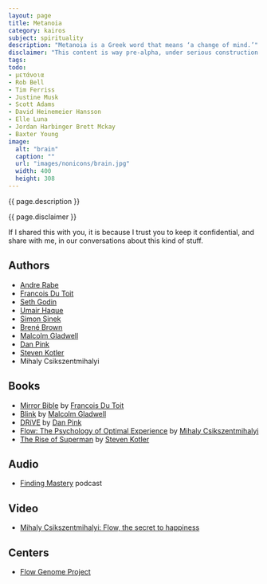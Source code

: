 ```yaml
---
layout: page
title: Metanoia
category: kairos
subject: spirituality
description: "Metanoia is a Greek word that means ‘a change of mind.’"
disclaimer: "This content is way pre-alpha, under serious construction. It is a chaotic mess of details that I want to organize and clarify and shape into something that creates value and tells a story. (Soon, hopefully!)"
tags:
todo:
- μετάνοια
- Rob Bell
- Tim Ferriss
- Justine Musk
- Scott Adams
- David Heinemeier Hansson
- Elle Luna
- Jordan Harbinger Brett Mckay
- Baxter Young
image:
  alt: "brain"
  caption: ""
  url: "images/nonicons/brain.jpg"
  width: 400
  height: 308
---
```


{{ page.description }}

{{ page.disclaimer }}

If I shared this with you, it is because I trust you
to keep it confidential,
and share with me,
in our conversations about this kind of stuff.

Authors
-----
* [Andre Rabe](https://mobile.twitter.com/AndreRabe1)
* [Francois Du Toit](https://mobile.twitter.com/francoislydia)
* [Seth Godin](http://sethgodin.typepad.com/)
* [Umair Haque](https://umairhaque.com/)
* [Simon Sinek](https://www.startwithwhy.com/About)
* [Brené Brown](http://brenebrown.com/)
* [Malcolm Gladwell](https://mobile.twitter.com/Gladwell)
* [Dan Pink](https://mobile.twitter.com/danielpink)
* [Steven Kotler](https://mobile.twitter.com/steven_kotler)
* Mihaly Csikszentmihalyi

Books
-----
* [Mirror Bible](http://www.mirrorbible.com/) by [Francois Du Toit](https://mobile.twitter.com/francoislydia)
* [Blink](http://gladwell.com/blink/) by [Malcolm Gladwell](https://mobile.twitter.com/Gladwell)
* [DRiVE](http://www.danpink.com/books/drive/) by [Dan Pink](https://mobile.twitter.com/danielpink)
* [Flow: The Psychology of Optimal Experience]() by [Mihaly Csikszentmihalyi]()
* [The Rise of Superman](http://riseofsuperman.com/) by [Steven Kotler](https://mobile.twitter.com/steven_kotler)

Audio
-----
* [Finding Mastery](https://soundcloud.com/findingmastery) podcast

Video
-----
* [Mihaly Csikszentmihalyi: Flow, the secret to happiness](https://www.ted.com/talks/mihaly_csikszentmihalyi_on_flow)

Centers
----
* [Flow Genome Project](http://www.flowgenomeproject.com/)
